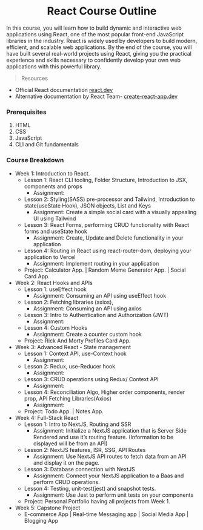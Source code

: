 <h1 align="center">React Course Outline</h1>

In this course, you will learn how to build dynamic and interactive web applications using React, one of the most popular front-end JavaScript libraries in the industry. React is widely used by developers to build modern, efficient, and scalable web applications. By the end of the course, you will have built several real-world projects using React, giving you the practical experience and skills necessary to confidently develop your own web applications with this powerful library. 

> Resources
- Official React documentation <a href="https://react.dev/">react.dev</a>
- Alternative documentation by React Team- <a href="https://create-react-app.dev/">create-react-app.dev</a>

### Prerequisites

1. HTML
2. CSS
3. JavaScript
4. CLI and Git fundamentals

### Course Breakdown

- Week 1: Introduction to React.
    - Lesson 1: React CLI tooling, Folder Structure, Introduction to JSX, components and props
        - Assignment: 
    - Lesson 2: Styling(SASS) pre-processor and Tailwind, Introduction to state(useState Hook), JSON objects, List and Keys
        - Assignment: Create a simple social card with a visually appealing UI using Tailwind
    - Lesson 3: React Forms, performing CRUD functionality with React forms and useState hook 
        - Assignment: Create, Update and Delete functionality in your application
    - Lesson 4: Routing in React using react-router-dom, deploying your application to Vercel
        - Assignment: Implement routing in your application
    - Project: Calculator App. | Random Meme Generator App. | Social Card App.
- Week 2: React Hooks and APIs
    - Lesson 1: useEffect hook
        - Assignment: Consuming an API using useEffect hook
    - Lesson 2: Fetching libraries (axios), 
        - Assignment: Consuming an API using axios
    - Lesson 3: Intro to Authentication and Authorization (JWT)
        - Assignment: 
    - Lesson 4: Custom Hooks
        - Assignment: Create a counter custom hook
    - Project: Rick And Morty Profiles Card App.
- Week 3: Advanced React - State management
    - Lesson 1: Context API, use-Context hook
        - Assignment:
    - Lesson 2: Redux, use-Reducer hook
        - Assignment:
    - Lesson 3: CRUD operations using Redux/ Context API
        - Assignment:
    - Lesson 4: Reconciliation Algo, Higher order components, render prop, API Fetching Libraries(Axios)
        - Assignment:
    - Project: Todo App. | Notes App.
- Week 4: Full-Stack React
    - Lesson 1: Intro to NextJS, Routing and SSR
        - Assignment: Initialize a NextJS application that is Server Side Rendered and use it’s routing feature. (Information to be displayed will be from an API)
    - Lesson 2: NextJS features, ISR, SSG, API Routes
        - Assignment: Use NextJS API routes to fetch data from an API and display it on the page.
    - Lesson 3: Database connection with NextJS
        - Assignment: Connect your NextJS application to a Baas and perform CRUD operations.
    - Lesson 4:  Testing, unit-test(jest) and snapshot tests.
        - Assignment: Use Jest to perform unit tests on your components
    - Project: Personal Portfolio having all projects from Week 1.
- Week 5: Capstone Project
    - E-commerce App | Real-time Messaging app | Social Media App | Blogging App